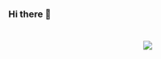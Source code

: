 ### Hi there 👋

<h1 align="center">
  <a href="https://git.io/typing-svg">
    <img src="https://readme-typing-svg.herokuapp.com/?lines=console.log(%22Hello%2C%20There!!%22);printf(%22This%2C%22is%22Tarun%2C%20Jain!%22);cout%20%3C%3C%20%22Developer%2C%20from%22India!!%22&center=true&size=27&width=550">
  </a>
</h1>
</br>
